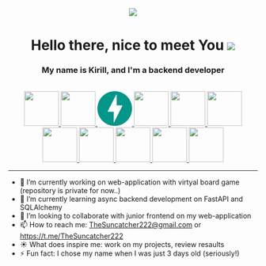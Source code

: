 <div id="header" align="center">
  <img src="https://www.github.com/TheSuncatcher222/TheSuncatcher222/assets/36377190/5ce83454-5578-4f12-98b6-3be5533ed70b"/>
  <br>
  <h1>
    Hello there, nice to meet You <img src="https://media.giphy.com/media/hvRJCLFzcasrR4ia7z/giphy.gif" width="25px"/>
  </h1>
  <h3>
    My name is Kirill, and I'm a backend developer
  </h3>
  <br>
</div>

<div id="body" align="center">
  <a href="https://www.python.org/">
    <img src="https://www.vectorlogo.zone/logos/python/python-icon.svg" width="70" height="70"/>
  </a>
  <a href="https://www.djangoproject.com/">
    <img src="https://www.vectorlogo.zone/logos/djangoproject/djangoproject-icon.svg" width="70" height="70"/>
  </a>
  <a href="https://fastapi.tiangolo.com/">
    <img src="https://github.com/devicons/devicon/blob/master/icons/fastapi/fastapi-plain.svg" width="70" height="70"/>
  </a>
  <a href="https://www.postgresql.org/">
    <img src="https://www.vectorlogo.zone/logos/postgresql/postgresql-icon.svg" width="70" height="70"/>
  </a>
  <a href="https://www.sqlite.org/">
    <img src="https://www.vectorlogo.zone/logos/sqlite/sqlite-icon.svg" width="70" height="70"/>
  </a>
  <a href="https://www.gunicorn.org/">
    <img src="https://www.vectorlogo.zone/logos/gunicorn/gunicorn-icon.svg" width="70" height="70"/>
  </a>
  <a href="https://www.nginx.org/">
    <img src="https://www.vectorlogo.zone/logos/nginx/nginx-icon.svg" width="70" height="70"/>
  </a>
  <a href="https://www.docker.com/">
    <img src="https://www.vectorlogo.zone/logos/docker/docker-icon.svg" width="70" height="70"/>
  </a>
  <a href="https://www.ubuntu.com/">
    <img src="https://www.vectorlogo.zone/logos/ubuntu/ubuntu-icon.svg" width="70" height="70"/>
  </a>
  <a href="https://www.github.com/">
    <img src="https://www.vectorlogo.zone/logos/github/github-icon.svg" width="70" height="70"/>
  </a>
  <a href="https://www.visualstudio.com/">
    <img src="https://www.vectorlogo.zone/logos/visualstudio_code/visualstudio_code-icon.svg" width="70" height="70"/>
  </a>
</div>

<hr>

- 🔭 I’m currently working on web-application with virtyal board game (repository is private for now..)
- 🌱 I’m currently learning async backend development on FastAPI and SQLAlchemy
- 👯 I’m looking to collaborate with junior frontend on my web-application
- 📫 How to reach me: TheSuncatcher222@gmail.com or https://t.me/TheSuncatcher222
- ☀️ What does inspire me: work on my projects, review resaults
- ⚡ Fun fact: I chose my name when I was just 3 days old (seriously!)
